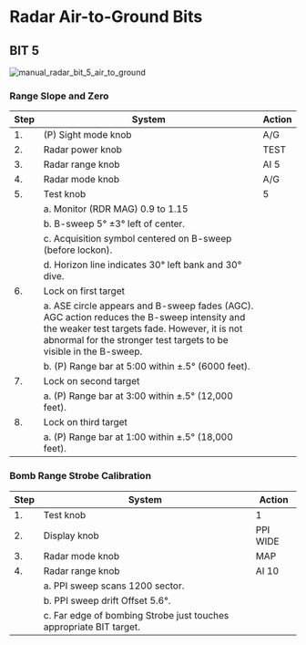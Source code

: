 # Radar Air-to-Ground Bits

## BIT 5

![manual_radar_bit_5_air_to_ground](../../img/manual_radar_bit_air_to_ground_5.jpg[radar_air_to_ground.md](radar_air_to_ground.md))

### Range Slope and Zero

| Step | System                                                                                                                                                                                                            | Action |
|------|-------------------------------------------------------------------------------------------------------------------------------------------------------------------------------------------------------------------|--------|
| 1.   | (P) Sight mode knob                                                                                                                                                                                               | A/G    |
| 2.   | Radar power knob                                                                                                                                                                                                  | TEST   |
| 3.   | Radar range knob                                                                                                                                                                                                  | AI 5   |
| 4.   | Radar mode knob                                                                                                                                                                                                   | A/G    |
| 5.   | Test knob                                                                                                                                                                                                         | 5      |
|      | a. Monitor (RDR MAG) 0.9 to 1.15                                                                                                                                                                                  |        |
|      | b. B-sweep 5° ±3° left of center.                                                                                                                                                                                 |        |
|      | c. Acquisition symbol centered on B-sweep (before lockon).                                                                                                                                                        |        |
|      | d. Horizon line indicates 30° left bank and 30° dive.                                                                                                                                                             |        |
| 6.   | Lock on first target                                                                                                                                                                                              |        |
|      | a. ASE circle appears and B-sweep fades (AGC). AGC action reduces the B-sweep intensity and the weaker test targets fade. However, it is not abnormal for the stronger test targets to be visible in the B-sweep. |        |
|      | b. (P) Range bar at 5:00 within ±.5° (6000 feet).                                                                                                                                                                 |        |
| 7.   | Lock on second target                                                                                                                                                                                             |        |
|      | a. (P) Range bar at 3:00 within ±.5° (12,000 feet).                                                                                                                                                               |        |
| 8.   | Lock on third target                                                                                                                                                                                              |        |
|      | a. (P) Range bar at 1:00 within ±.5° (18,000 feet).                                                                                                                                                               |        |

### Bomb Range Strobe Calibration

| Step | System                                                             | Action   |
|------|--------------------------------------------------------------------|----------|
| 1.   | Test knob                                                          | 1        |
| 2.   | Display knob                                                       | PPI WIDE |
| 3.   | Radar mode knob                                                    | MAP      |
| 4.   | Radar range knob                                                   | AI 10    |
|      | a. PPI sweep scans 1200 sector.                                    |          |
|      | b. PPI sweep drift Offset 5.6°.                                    |          |
|      | c. Far edge of bombing Strobe just touches appropriate BIT target. |          |
